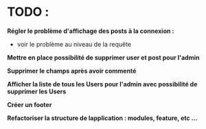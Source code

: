 # TODO :
   
**Régler le problème d'affichage des posts à la connexion :**
 - voir le problème au niveau de la requête

**Mettre en place possibilité de supprimer user et post pour l'admin**

**Supprimer le champs après avoir commenté**

**Afficher la liste de tous les Users pour l'admin avec possibilité de supprimer les Users**

**Créer un footer**

**Refactoriser la structure de lapplication : modules, feature, etc ...**
